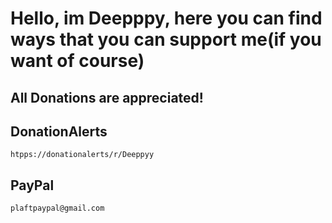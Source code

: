 # Hello, im Deepppy, here you can find ways that you can support me(if you want of course)
## All Donations are appreciated!


## DonationAlerts
```
htpps://donationalerts/r/Deeppyy
```

## PayPal
```
plaftpaypal@gmail.com
```
